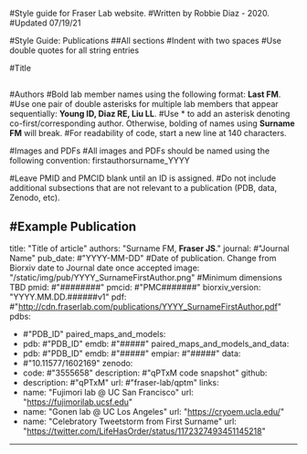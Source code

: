 #Style guide for Fraser Lab website.
#Written by Robbie Diaz - 2020.
#Updated 07/19/21

#Style Guide: Publications
##All sections
  #Indent with two spaces
  #Use double quotes for all string entries

#Title
##

#Authors
#Bold lab member names using the following format: **Last FM**.
#Use one pair of double asterisks for multiple lab members that appear sequentially: **Young ID, Diaz RE, Liu LL**.
#Use &#42; to add an asterisk denoting co-first/corresponding author. Otherwise, bolding of names using **Surname FM** will break.
#For readability of code, start a new line at 140 characters.

#Images and PDFs
#All images and PDFs should be named using the following convention: firstauthorsurname_YYYY

#Leave PMID and PMCID blank until an ID is assigned.
#Do not include additional subsections that are not relevant to a publication (PDB, data, Zenodo, etc).

#Example Publication
---
title: "Title of article"
authors: "Surname FM, **Fraser JS**."
journal: #"Journal Name"
pub_date: #"YYYY-MM-DD" #Date of publication. Change from Biorxiv date to Journal date once accepted
image: "/static/img/pub/YYYY_SurnameFirstAuthor.png" #Minimum dimensions TBD
pmid: #"########"
pmcid: #"PMC#######"
biorxiv_version: "YYYY.MM.DD.######v1"
pdf: #"http://cdn.fraserlab.com/publications/YYYY_SurnameFirstAuthor.pdf"
pdbs:
  - #"PDB_ID"
paired_maps_and_models:
  - pdb: #"PDB_ID"
    emdb: #"#####"
paired_maps_and_models_and_data:
  - pdb: #"PDB_ID"
    emdb: #"#####"
    empiar: #"#####"
data:
  - #"10.11577/1602169"
zenodo:
  - code: #"3555658"
    description: #"qPTxM code snapshot"
github:
  - description: #"qPTxM"
    url: #"fraser-lab/qptm"
links:
  - name: "Fujimori lab  @ UC San Francisco"
    url: "https://fujimorilab.ucsf.edu"
  - name: "Gonen lab @ UC Los Angeles"
    url: "https://cryoem.ucla.edu/"
  - name: "Celebratory Tweetstorm from First Surname"
    url: "https://twitter.com/LifeHasOrder/status/1172327493451145218"
---
